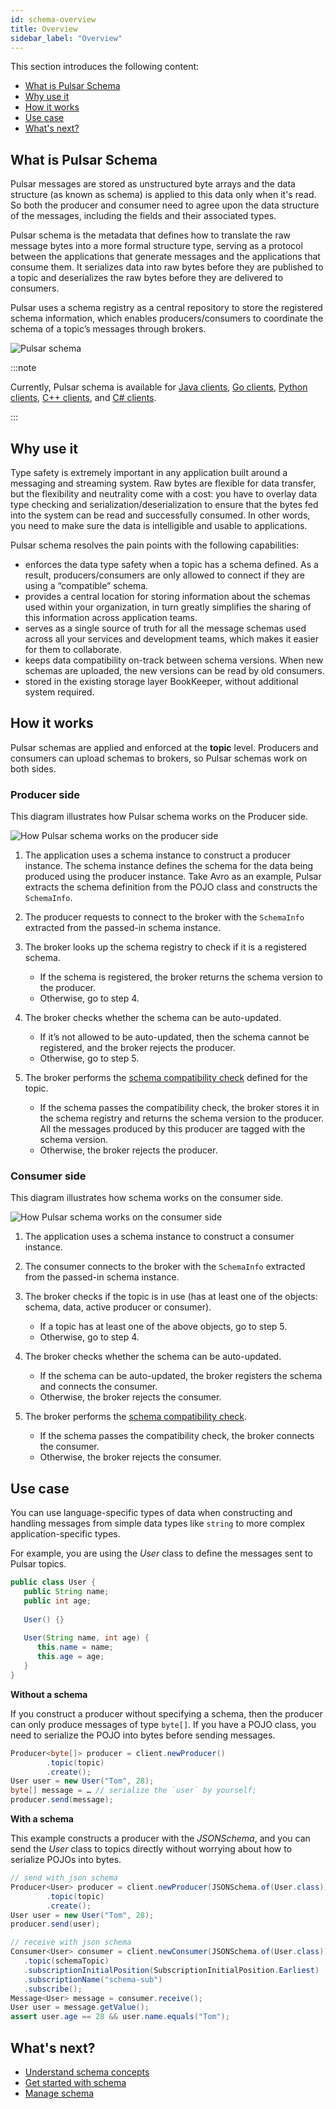 ```yaml
---
id: schema-overview
title: Overview
sidebar_label: "Overview"
---
```


This section introduces the following content:
* [What is Pulsar Schema](#what-is-pulsar-schema)
* [Why use it](#why-use-it)
* [How it works](#how-it-works)
* [Use case](#use-case)
* [What's next?](#whats-next)

## What is Pulsar Schema

Pulsar messages are stored as unstructured byte arrays and the data structure (as known as schema) is applied to this data only when it's read. So both the producer and consumer need to agree upon the data structure of the messages, including the fields and their associated types.

Pulsar schema is the metadata that defines how to translate the raw message bytes into a more formal structure type, serving as a protocol between the applications that generate messages and the applications that consume them. It serializes data into raw bytes before they are published to a topic and deserializes the raw bytes before they are delivered to consumers.

Pulsar uses a schema registry as a central repository to store the registered schema information, which enables producers/consumers to coordinate the schema of a topic’s messages through brokers.

![Pulsar schema](/assets/schema.svg)

:::note

Currently, Pulsar schema is available for [Java clients](client-libraries-java.md), [Go clients](client-libraries-go.md), [Python clients](client-libraries-python.md), [C++ clients](client-libraries-cpp.md), and [C# clients](client-libraries-dotnet.md).

:::

## Why use it

Type safety is extremely important in any application built around a messaging and streaming system. Raw bytes are flexible for data transfer, but the flexibility and neutrality come with a cost: you have to overlay data type checking and serialization/deserialization to ensure that the bytes fed into the system can be read and successfully consumed. In other words, you need to make sure the data is intelligible and usable to applications.

Pulsar schema resolves the pain points with the following capabilities:
* enforces the data type safety when a topic has a schema defined. As a result, producers/consumers are only allowed to connect if they are using a “compatible” schema.
* provides a central location for storing information about the schemas used within your organization, in turn greatly simplifies the sharing of this information across application teams.
* serves as a single source of truth for all the message schemas used across all your services and development teams, which makes it easier for them to collaborate.
* keeps data compatibility on-track between schema versions. When new schemas are uploaded, the new versions can be read by old consumers. 
* stored in the existing storage layer BookKeeper, without additional system required.

## How it works

Pulsar schemas are applied and enforced at the **topic** level. Producers and consumers can upload schemas to brokers, so Pulsar schemas work on both sides.

### Producer side

This diagram illustrates how Pulsar schema works on the Producer side.

![How Pulsar schema works on the producer side](/assets/schema-producer.svg)

1. The application uses a schema instance to construct a producer instance. 
   The schema instance defines the schema for the data being produced using the producer instance. Take Avro as an example, Pulsar extracts the schema definition from the POJO class and constructs the `SchemaInfo`.

2. The producer requests to connect to the broker with the `SchemaInfo` extracted from the passed-in schema instance.
   
3. The broker looks up the schema registry to check if it is a registered schema. 
   * If the schema is registered, the broker returns the schema version to the producer.
   * Otherwise, go to step 4.

4. The broker checks whether the schema can be auto-updated. 
   * If it’s not allowed to be auto-updated, then the schema cannot be registered, and the broker rejects the producer.
   * Otherwise, go to step 5.

5. The broker performs the [schema compatibility check](schema-understand.md#schema-compatibility-check) defined for the topic.
   * If the schema passes the compatibility check, the broker stores it in the schema registry and returns the schema version to the producer. All the messages produced by this producer are tagged with the schema version. 
   * Otherwise, the broker rejects the producer.

### Consumer side

This diagram illustrates how schema works on the consumer side. 

![How Pulsar schema works on the consumer side](/assets/schema-consumer.svg)

1. The application uses a schema instance to construct a consumer instance.

2. The consumer connects to the broker with the `SchemaInfo` extracted from the passed-in schema instance.

3. The broker checks if the topic is in use (has at least one of the objects: schema, data, active producer or consumer).
   * If a topic has at least one of the above objects, go to step 5.
   * Otherwise, go to step 4.

4. The broker checks whether the schema can be auto-updated.
     * If the schema can be auto-updated, the broker registers the schema and connects the consumer.
     * Otherwise, the broker rejects the consumer.
       
5. The broker performs the [schema compatibility check](schema-understand.md#schema-compatibility-check).
     * If the schema passes the compatibility check, the broker connects the consumer.
     * Otherwise, the broker rejects the consumer. 

## Use case

You can use language-specific types of data when constructing and handling messages from simple data types like `string` to more complex application-specific types.

For example, you are using the _User_ class to define the messages sent to Pulsar topics.

```java
public class User {
   public String name;
   public int age;
   
   User() {}
   
   User(String name, int age) {
      this.name = name;
      this.age = age;
   }
}
```

**Without a schema**

If you construct a producer without specifying a schema, then the producer can only produce messages of type `byte[]`. If you have a POJO class, you need to serialize the POJO into bytes before sending messages.

```java
Producer<byte[]> producer = client.newProducer()
        .topic(topic)
        .create();
User user = new User("Tom", 28);
byte[] message = … // serialize the `user` by yourself;
producer.send(message);
```

**With a schema**

This example constructs a producer with the _JSONSchema_, and you can send the _User_ class to topics directly without worrying about how to serialize POJOs into bytes.

```java
// send with json schema
Producer<User> producer = client.newProducer(JSONSchema.of(User.class))
        .topic(topic)
        .create();
User user = new User("Tom", 28);
producer.send(user);

// receive with json schema
Consumer<User> consumer = client.newConsumer(JSONSchema.of(User.class))
   .topic(schemaTopic)
   .subscriptionInitialPosition(SubscriptionInitialPosition.Earliest)
   .subscriptionName("schema-sub")
   .subscribe();
Message<User> message = consumer.receive();
User user = message.getValue();
assert user.age == 28 && user.name.equals("Tom");
```

## What's next?

* [Understand schema concepts](schema-understand.md)
* [Get started with schema](schema-get-started.md)
* [Manage schema](admin-api-schemas.md)
